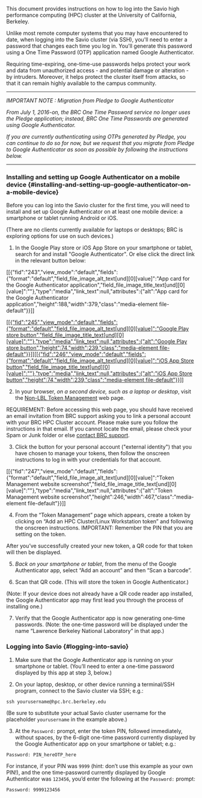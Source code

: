 This document provides instructions on how to log into the Savio high
performance computing (HPC) cluster at the University of California,
Berkeley.

Unlike most remote computer systems that you may have encountered to
date, when logging into the Savio cluster (via SSH), you'll need to
enter a password that changes each time you log in. You'll generate this
password using a One Time Password (OTP) application named Google
Authenticator.

Requiring time-expiring, one-time-use passwords helps protect your work
and data from unauthorized access - and potential damage or alteration -
by intruders. Moreover, it helps protect the cluster itself from
attacks, so that it can remain highly available to the campus community.

------------------------------------------------------------------------

*IMPORTANT NOTE : Migration from Pledge to Google Authenticator*

*From July 1, 2016-on, the BRC One Time Password service no longer uses
the Pledge application; instead, BRC One Time Passwords are generated
using Google Authenticator.*

*If you are currently authenticating using OTPs generated by Pledge, you
can continue to do so for now, but we request that you migrate from
Pledge to Google Authenticator as soon as possible by following the
instructions below.*

------------------------------------------------------------------------

### Installing and setting up Google Authenticator on a mobile device {#installing-and-setting-up-google-authenticator-on-a-mobile-device}

Before you can log into the Savio cluster for the first time, you will
need to install and set up Google Authenticator on at least one mobile
device: a smartphone or tablet running Android or iOS.

(There are no clients currently available for laptops or desktops; BRC
is exploring options for use on such devices.)

1. In the Google Play store or iOS App Store on your smartphone or
tablet, search for and install "Google Authenticator". Or else click the
direct link in the relevant button below:

\[\[{"fid":"243","view\_mode":"default","fields":{"format":"default","field\_file\_image\_alt\_text\[und\]\[0\]\[value\]":"App
card for the Google Authenticator
application","field\_file\_image\_title\_text\[und\]\[0\]\[value\]":""},"type":"media","link\_text":null,"attributes":{"alt":"App
card for the Google Authenticator
application","height":188,"width":379,"class":"media-element
file-default"}}\]\]

[\[\[{"fid":"245","view\_mode":"default","fields":{"format":"default","field\_file\_image\_alt\_text\[und\]\[0\]\[value\]":"Google
Play store
button","field\_file\_image\_title\_text\[und\]\[0\]\[value\]":""},"type":"media","link\_text":null,"attributes":{"alt":"Google
Play store button","height":74,"width":239,"class":"media-element
file-default"}}\]\]](https://play.google.com/store/apps/details?id=com.google.android.apps.authenticator2)[\[\[{"fid":"246","view\_mode":"default","fields":{"format":"default","field\_file\_image\_alt\_text\[und\]\[0\]\[value\]":"iOS
App Store
button","field\_file\_image\_title\_text\[und\]\[0\]\[value\]":""},"type":"media","link\_text":null,"attributes":{"alt":"iOS
App Store button","height":74,"width":239,"class":"media-element
file-default"}}\]\]](https://itunes.apple.com/us/app/google-authenticator/id388497605?mt=8)

2. In your browser, *on a second device, such as a laptop or desktop*,
visit the [Non-LBL Token
Management](https://identity.lbl.gov/otptokens/hpccluster) web page.

REQUIREMENT: Before accessing this web page, you should have received an
email invitation from BRC support asking you to link a personal account
with your BRC HPC Cluster account. Please make sure you follow the
instructions in that email. If you cannot locate the email, please check
your Spam or Junk folder or else [contact BRC
support](http://research-it.berkeley.edu/services/high-performance-computing/getting-help).

3. Click the button for your personal account ("external identity") that
you have chosen to manage your tokens, then follow the onscreen
instructions to log in with your credentials for that account.

\[\[{"fid":"247","view\_mode":"default","fields":{"format":"default","field\_file\_image\_alt\_text\[und\]\[0\]\[value\]":"Token
Management website
screenshot","field\_file\_image\_title\_text\[und\]\[0\]\[value\]":""},"type":"media","link\_text":null,"attributes":{"alt":"Token
Management website
screenshot","height":246,"width":467,"class":"media-element
file-default"}}\]\]

4. From the “Token Management” page which appears, create a token by
clicking on “Add an HPC Cluster/Linux Workstation token” and following
the onscreen instructions. IMPORTANT: Remember the PIN that you are
setting on the token.

After you’ve successfully created your new token, a QR code for that
token will then be displayed.

5. *Back on your smartphone or tablet*, from the menu of the Google
Authenticator app, select “Add an account” and then “Scan a barcode”.

6. Scan that QR code. (This will store the token in Google
Authenticator.)

(Note: If your device does not already have a QR code reader app
installed, the Google Authenticator app may first lead you through the
process of installing one.)

7. Verify that the Google Authenticator app is now generating one-time
passwords. (Note: the one-time password will be displayed under the name
“Lawrence Berkeley National Laboratory” in that app.)

### Logging into Savio {#logging-into-savio}

1. Make sure that the Google Authenticator app is running on your
smartphone or tablet. (You’ll need to enter a one-time password
displayed by this app at step 3, below.)

2. On your laptop, desktop, or other device running a terminal/SSH
program, connect to the Savio cluster via SSH; e.g.:

`ssh yourusername@hpc.brc.berkeley.edu`

(Be sure to substitute your actual Savio cluster username for the
placeholder `yourusername` in the example above.)

3. At the `Password:` prompt, enter the token PIN, followed immediately,
without spaces, by the 6-digit one-time password currently displayed by
the Google Authenticator app on your smartphone or tablet; e.g.:

`Password: PIN_hereOTP_here`

For instance, if your PIN was `9999` (hint: don’t use this example as
your own PIN!), and the one time-password currently displayed by Google
Authenticator was `123456`, you’d enter the following at the `Password:`
prompt:

`Password: 9999123456`

 
